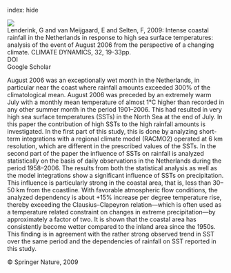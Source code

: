 index: hide

<div class="Citation">
    <div class="Citation-thumb CitationThumb-linked"  data-href="https://doi.org/10.1007/s00382-008-0366-x">
      <img src="https://static.claimspace.cloud/climate-study-static/refs/thumbs/11/Lenderink_et_al_2009-thumb.png" />
    </div>

  <div class="Citation-body">
    <div class="Citation-text">Lenderink, G and van Meijgaard, E and Selten, F, 2009: Intense coastal rainfall in the Netherlands in response to high sea surface temperatures: analysis of the event of August 2006 from the perspective of a changing climate. <span class="Article-journal">CLIMATE DYNAMICS, </span><span class="Article-volume">32, </span>19-33pp.</div>
    <div class="Citation-links">
      <div class="CitationLink" data-href="https://doi.org/10.1007/s00382-008-0366-x">
        <div class="CitationLink-icon CitationLink-Doi"></div>
        <div class="CitationLink-text">DOI</div>
      </div>
      <div class="CitationLink" data-href="https://scholar.google.com/scholar?q=10.1007/s00382-008-0366-x">
        <div class="CitationLink-icon CitationLink-Scholar"></div>
        <div class="CitationLink-text">Google Scholar</div>
      </div>
    </div>
  </div>
</div>

August 2006 was an exceptionally wet month in the Netherlands, in particular near the coast where rainfall amounts exceeded 300% of the climatological mean. August 2006 was preceded by an extremely warm July with a monthly mean temperature of almost 1°C higher than recorded in any other summer month in the period 1901–2006. This had resulted in very high sea surface temperatures (SSTs) in the North Sea at the end of July. In this paper the contribution of high SSTs to the high rainfall amounts is investigated. In the first part of this study, this is done by analyzing short-term integrations with a regional climate model (RACMO2) operated at 6 km resolution, which are different in the prescribed values of the SSTs. In the second part of the paper the influence of SSTs on rainfall is analyzed statistically on the basis of daily observations in the Netherlands during the period 1958–2006. The results from both the statistical analysis as well as the model integrations show a significant influence of SSTs on precipitation. This influence is particularly strong in the coastal area, that is, less than 30–50 km from the coastline. With favorable atmospheric flow conditions, the analyzed dependency is about +15% increase per degree temperature rise, thereby exceeding the Clausius–Clapeyron relation—which is often used as a temperature related constraint on changes in extreme precipitation—by approximately a factor of two. It is shown that the coastal area has consistently become wetter compared to the inland area since the 1950s. This finding is in agreement with the rather strong observed trend in SST over the same period and the dependencies of rainfall on SST reported in this study.

<div class="Citation-copy">
&copy; Springer Nature, 2009
</div>